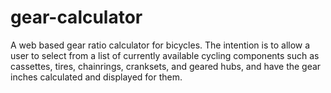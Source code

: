 # gear-calculator
A web based gear ratio calculator for bicycles.
The intention is to allow a user to select from a list of currently available cycling components such as cassettes, tires, chainrings, cranksets, and geared hubs, and have the gear inches calculated and displayed for them. 
